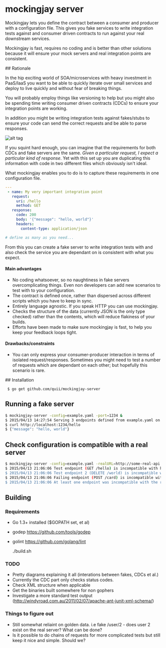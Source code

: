 # mockingjay server

Mockingjay lets you define the contract between a consumer and producer with a configuration file. This gives you fake services to write integration tests against and consumer driven contracts to run against your real downstream services.

Mockingjay is fast, requires no coding and is better than other solutions because it will ensure your mock servers and real integration points are consistent.

## Rationale

In the hip exciting world of SOA/microservices with heavy investment in PaaS/IaaS you want to be able to quickly iterate over small services and deploy to live quickly and without fear of breaking things. 

You will probably employ things like versioning to help but you might also be spending time writing consumer driven contracts (CDCs) to ensure your integration points are working. 

In addition you might be writing integration tests against fakes/stubs to ensure your code can send the correct requests and be able to parse responses. 

![alt tag](http://i.imgur.com/oC6BjGn.png)

If you squint hard enough, you can imagine that the requirements for both CDCs and fake servers are the same. *Given a particular request, I expect a particular kind of response*. Yet with this set up you are duplicating this information with code in two different files which obviously isn't ideal. 

What mockingjay enables you to do is to capture these requirements in one configuration file. 

````yaml
---
 - name: My very important integration point
   request:
     uri: /hello
     method: GET
   response:
     code: 200
     body: '{"message": "hello, world"}'
     headers:
       content-type: application/json

# define as many as you need...
````

From this you can create a fake server to write integration tests with and also check the service you are dependant on is consistent with what you expect. 

#### Main advantages

- No coding whatsoever, so no naughtiness in fake servers overcomplicating things. Even non developers can add new scenarios to test with to your configuration.
- The contract is defined once, rather than dispersed across different scripts which you have to keep in sync. 
- Entirely language agnostic. If you speak HTTP you can use mockingjay.
- Checks the structure of the data (currently JSON is the only type checked) rather than the contents, which will reduce flakiness of your builds.
- Efforts have been made to make sure mockingjay is fast, to help you keep your feedback loops tight. 

#### Drawbacks/constraints

- You can only express your consumer-producer interaction in terms of isolated request/responses. Sometimes you might need to test a number of requests which are dependant on each other; but hopefully this scenario is rare.

## Installation

     $ go get github.com/quii/mockingjay-server

## Running a fake server

````bash
$ mockingjay-server -config=example.yaml -port=1234 &
$ 2015/04/13 14:27:54 Serving 3 endpoints defined from example.yaml on port 1234
$ curl http://localhost:1234/hello
$ {"message": "hello, world"}
````

## Check configuration is compatible with a real server

````bash
$ mockingjay-server -config=example.yaml -realURL=http://some-real-api.com
$ 2015/04/13 21:06:06 Test endpoint (GET /hello) is incompatible with http://some-real-api - Couldn't reach real server
$ 2015/04/13 21:06:06 Test endpoint 2 (DELETE /world) is incompatible with http://some-real-api - Couldn't reach real server
$ 2015/04/13 21:06:06 Failing endpoint (POST /card) is incompatible with http://some-real-api - Couldn't reach real server
$ 2015/04/13 21:06:06 At least one endpoint was incompatible with the real URL supplied
````

## Building

### Requirements

- Go 1.3+ installed ($GOPATH set, et al)
- godep https://github.com/tools/godep
- golint https://github.com/golang/lint


    ./build.sh

### TODO

- Pretty diagrams explaining it all (interations between fakes, CDCs et al.)
- Currently the CDC part only checks status codes. 
- Check XML structure when applicable
- Get the binaries built somewhere for non gophers
- Investigate a more standard test output (http://windyroad.com.au/2011/02/07/apache-ant-junit-xml-schema/)

### Things to figure out

- Still somewhat reliaint on golden data. i.e fake /user/2 - does user 2 exist on the real server? What can be done?
- Is it possible to do chains of requests for more complicated tests but still keep it nice and simple. Should we?
